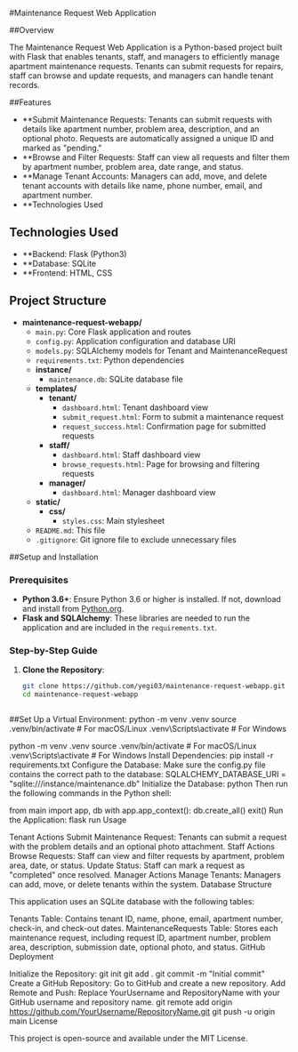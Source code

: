 #Maintenance Request Web Application


##Overview

The Maintenance Request Web Application is a Python-based project built with Flask that enables tenants, staff, and managers to efficiently manage apartment maintenance requests. Tenants can submit requests for repairs, staff can browse and update requests, and managers can handle tenant records.

##Features

- **Submit Maintenance Requests: Tenants can submit requests with details like apartment number, problem area, description, and an optional photo. Requests are automatically assigned a unique ID and marked as "pending."
- **Browse and Filter Requests: Staff can view all requests and filter them by apartment number, problem area, date range, and status.
- **Manage Tenant Accounts: Managers can add, move, and delete tenant accounts with details like name, phone number, email, and apartment number.
- **Technologies Used

## Technologies Used
- **Backend: Flask (Python3)
- **Database: SQLite
- **Frontend: HTML, CSS

  

## Project Structure

- **maintenance-request-webapp/**
  - `main.py`: Core Flask application and routes
  - `config.py`: Application configuration and database URI
  - `models.py`: SQLAlchemy models for Tenant and MaintenanceRequest
  - `requirements.txt`: Python dependencies
  - **instance/**
    - `maintenance.db`: SQLite database file
  - **templates/**
    - **tenant/**
      - `dashboard.html`: Tenant dashboard view
      - `submit_request.html`: Form to submit a maintenance request
      - `request_success.html`: Confirmation page for submitted requests
    - **staff/**
      - `dashboard.html`: Staff dashboard view
      - `browse_requests.html`: Page for browsing and filtering requests
    - **manager/**
      - `dashboard.html`: Manager dashboard view
  - **static/**
    - **css/**
      - `styles.css`: Main stylesheet
  - `README.md`: This file
  - `.gitignore`: Git ignore file to exclude unnecessary files


##Setup and Installation

### Prerequisites

- **Python 3.6+**: Ensure Python 3.6 or higher is installed. If not, download and install from [Python.org](https://www.python.org/downloads/).
- **Flask and SQLAlchemy**: These libraries are needed to run the application and are included in the `requirements.txt`.

### Step-by-Step Guide

1. **Clone the Repository**:
   ```bash
   git clone https://github.com/yegi03/maintenance-request-webapp.git
   cd maintenance-request-webapp



##Set Up a Virtual Environment:
python -m venv .venv
source .venv/bin/activate  # For macOS/Linux
.venv\Scripts\activate      # For Windows

python -m venv .venv
source .venv/bin/activate   # For macOS/Linux
.venv\Scripts\activate      # For Windows
Install Dependencies:
pip install -r requirements.txt
Configure the Database: Make sure the config.py file contains the correct path to the database:
SQLALCHEMY_DATABASE_URI = "sqlite:///instance/maintenance.db"
Initialize the Database:
python
Then run the following commands in the Python shell:

from main import app, db
with app.app_context():
    db.create_all()
exit()
Run the Application:
flask run
Usage

Tenant Actions
Submit Maintenance Request: Tenants can submit a request with the problem details and an optional photo attachment.
Staff Actions
Browse Requests: Staff can view and filter requests by apartment, problem area, date, or status.
Update Status: Staff can mark a request as "completed" once resolved.
Manager Actions
Manage Tenants: Managers can add, move, or delete tenants within the system.
Database Structure

This application uses an SQLite database with the following tables:

Tenants Table: Contains tenant ID, name, phone, email, apartment number, check-in, and check-out dates.
MaintenanceRequests Table: Stores each maintenance request, including request ID, apartment number, problem area, description, submission date, optional photo, and status.
GitHub Deployment

Initialize the Repository:
git init
git add .
git commit -m "Initial commit"
Create a GitHub Repository: Go to GitHub and create a new repository.
Add Remote and Push: Replace YourUsername and RepositoryName with your GitHub username and repository name.
git remote add origin https://github.com/YourUsername/RepositoryName.git
git push -u origin main
License

This project is open-source and available under the MIT License.
